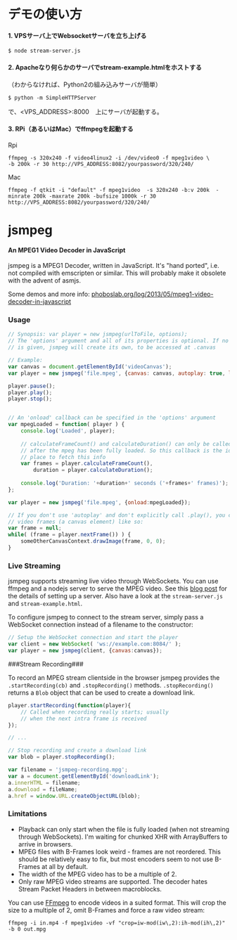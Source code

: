 # デモの使い方

#### 1. VPSサーバ上でWebsocketサーバを立ち上げる

```
$ node stream-server.js
```

#### 2. Apacheなり何らかのサーバでstream-example.htmlをホストする
（わからなければ、Python2の組み込みサーバが簡単）

```
$ python -m SimpleHTTPServer 
```
で、<VPS_ADDRESS>:8000　上にサーバが起動する。

#### 3. RPi（あるいはMac）でffmpegを起動する
Rpi

```
ffmpeg -s 320x240 -f video4linux2 -i /dev/video0 -f mpeg1video \
-b 200k -r 30 http://VPS_ADDRESS:8082/yourpassword/320/240/

```

Mac

```
ffmpeg -f qtkit -i "default" -f mpeg1video  -s 320x240 -b:v 200k  -minrate 200k -maxrate 200k -bufsize 1000k -r 30 http://VPS_ADDRESS:8082/yourpassword/320/240/
```



jsmpeg
==========

#### An MPEG1 Video Decoder in JavaScript ####

jsmpeg is a MPEG1 Decoder, written in JavaScript. It's "hand ported", i.e. not compiled with
emscripten or similar. This will probably make it obsolete with the advent of asmjs.

Some demos and more info: [phoboslab.org/log/2013/05/mpeg1-video-decoder-in-javascript](http://www.phoboslab.org/log/2013/05/mpeg1-video-decoder-in-javascript)


### Usage ###

```javascript
// Synopsis: var player = new jsmpeg(urlToFile, options);
// The 'options' argument and all of its properties is optional. If no canvas element 
// is given, jsmpeg will create its own, to be accessed at .canvas

// Example:
var canvas = document.getElementById('videoCanvas');
var player = new jsmpeg('file.mpeg', {canvas: canvas, autoplay: true, loop: true});

player.pause();
player.play();
player.stop();


// An 'onload' callback can be specified in the 'options' argument
var mpegLoaded = function( player ) {
	console.log('Loaded', player);
	
	// calculateFrameCount() and calculateDuration() can only be called
	// after the mpeg has been fully loaded. So this callback is the ideal
	// place to fetch this info
	var frames = player.calculateFrameCount(),
		duration = player.calculateDuration();
		
	console.log('Duration: '+duration+' seconds ('+frames+' frames)');
};

var player = new jsmpeg('file.mpeg', {onload:mpegLoaded});

// If you don't use 'autoplay' and don't explicitly call .play(), you can get individual
// video frames (a canvas element) like so:
var frame = null;
while( (frame = player.nextFrame()) ) {
	someOtherCanvasContext.drawImage(frame, 0, 0);
}
```

### Live Streaming ###

jsmpeg supports streaming live video through WebSockets. You can use ffmpeg and a nodejs server to serve the MPEG video. See this [blog post](http://phoboslab.org/log/2013/09/html5-live-video-streaming-via-websockets) for the details of setting up a server. Also have a look at the `stream-server.js` and `stream-example.html`.

To configure jsmpeg to connect to the stream server, simply pass a WebSocket connection instead of a filename to the constructor:

```javascript
// Setup the WebSocket connection and start the player
var client = new WebSocket( 'ws://example.com:8084/' );
var player = new jsmpeg(client, {canvas:canvas});
```

###Stream Recording###

To record an MPEG stream clientside in the browser jsmpeg provides the `.startRecording(cb)` and `.stopRecording()` methods. `.stopRecording()` returns a `Blob` object that can be used to create a download link.

```javascript
player.startRecording(function(player){
	// Called when recording really starts; usually 
	// when the next intra frame is received
});

// ...

// Stop recording and create a download link
var blob = player.stopRecording();

var filename = 'jsmpeg-recording.mpg';
var a = document.getElementById('downloadLink');
a.innerHTML = filename;
a.download = fileName;
a.href = window.URL.createObjectURL(blob);
```



### Limitations ###

- Playback can only start when the file is fully loaded (when not streaming through WebSockets). I'm waiting for chunked XHR with ArrayBuffers to arrive in browsers.
- MPEG files with B-Frames look weird - frames are not reordered. This should be relatively easy
to fix, but most encoders seem to not use B-Frames at all by default.
- The width of the MPEG video has to be a multiple of 2.
- Only raw MPEG video streams are supported. The decoder hates Stream Packet Headers in between
macroblocks.

You can use [FFmpeg](http://www.ffmpeg.org/) to encode videos in a suited format. This will crop
the size to a multiple of 2, omit B-Frames and force a raw video stream:

```
ffmpeg -i in.mp4 -f mpeg1video -vf "crop=iw-mod(iw\,2):ih-mod(ih\,2)" -b 0 out.mpg
```
